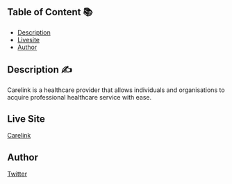 ## Table of Content 📚
* [Description](#description)
* [Livesite](#live)
* [Author](#owner)

<a name="description"></a>
## Description ✍️
Carelink is a healthcare provider that allows individuals and organisations to acquire professional healthcare service with ease.

<a name="live"></a>
## Live Site 

[Carelink](https://carelink-ten.vercel.app/)
<a name="owner"></a>
## Author

[Twitter](https://x.com/Kakatrenches)
